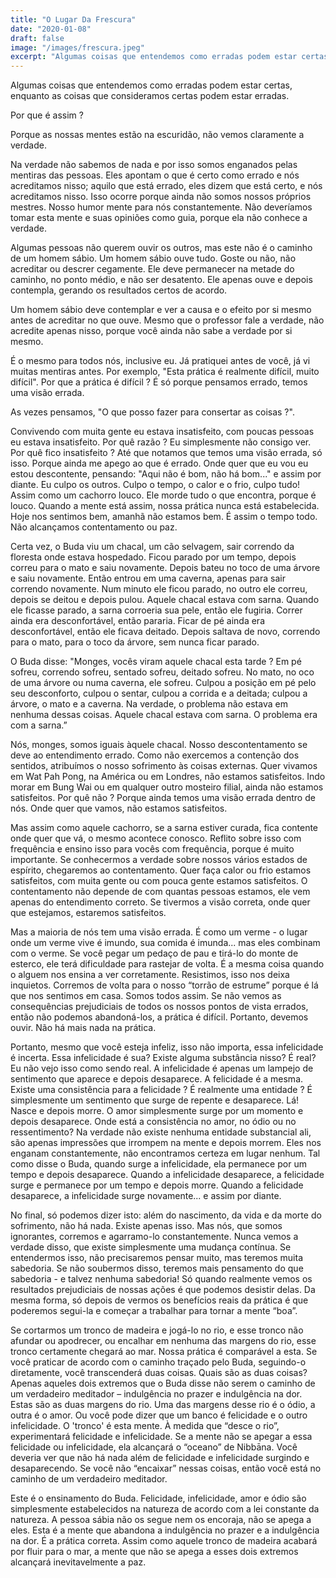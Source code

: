 ```yaml
---
title: "O Lugar Da Frescura"
date: "2020-01-08"
draft: false
image: "/images/frescura.jpeg"
excerpt: "Algumas coisas que entendemos como erradas podem estar certas, enquanto as coisas que consideramos certas podem estar erradas."
---
```


Algumas coisas que entendemos como erradas podem estar certas, enquanto as coisas que consideramos certas podem estar erradas.

Por que é assim ?

Porque as nossas mentes estão na escuridão, não vemos claramente a verdade.

Na verdade não sabemos de nada e por isso somos enganados pelas mentiras das pessoas.
Eles apontam o que é certo como errado e nós acreditamos nisso; aquilo que está errado, eles dizem que está certo, e nós acreditamos nisso. Isso ocorre porque ainda não somos nossos próprios mestres. Nosso humor mente para nós constantemente. Não deveríamos tomar esta mente e suas opiniões como guia, porque ela não conhece a verdade.

Algumas pessoas não querem ouvir os outros, mas este não é o caminho de um homem sábio. Um homem sábio ouve tudo. Goste ou não, não acreditar ou descrer cegamente. Ele deve permanecer na metade do caminho, no ponto médio, e não ser desatento. Ele apenas ouve e depois contempla, gerando os resultados certos de acordo.

Um homem sábio deve contemplar e ver a causa e o efeito por si mesmo antes de acreditar no que ouve. Mesmo que o professor fale a verdade, não acredite apenas nisso, porque você ainda não sabe a verdade por si mesmo.

É o mesmo para todos nós, inclusive eu. Já pratiquei antes de você, já vi muitas mentiras antes. Por exemplo, "Esta prática é realmente difícil, muito difícil". Por que a prática é difícil ? É só porque pensamos errado, temos uma visão errada.

As vezes pensamos, "O que posso fazer para consertar as coisas ?".

Convivendo com muita gente eu estava insatisfeito, com poucas pessoas eu estava insatisfeito. Por quê razão ? Eu simplesmente não consigo ver. Por quê fico insatisfeito ? Até que notamos que temos uma visão errada, só isso. Porque ainda me apego ao que é errado. Onde quer que eu vou eu estou descontente, pensando: "Aqui não é bom, não há bom..." e assim por diante. Eu culpo os outros. Culpo o tempo, o calor e o frio, culpo tudo! Assim como um cachorro louco. Ele morde tudo o que encontra, porque é louco. Quando a mente está assim, nossa prática nunca está estabelecida. Hoje nos sentimos bem, amanhã não estamos bem. É assim o tempo todo. Não alcançamos contentamento ou paz.

Certa vez, o Buda viu um chacal, um cão selvagem, sair correndo da floresta onde estava hospedado. Ficou parado por um tempo, depois correu para o mato e saiu novamente. Depois bateu no toco de uma árvore e saiu novamente. Então entrou em uma caverna, apenas para sair correndo novamente. Num minuto ele ficou parado, no outro ele correu, depois se deitou e depois pulou. Aquele chacal estava com sarna. Quando ele ficasse parado, a sarna corroeria sua pele, então ele fugiria. Correr ainda era desconfortável, então pararia. Ficar de pé ainda era desconfortável, então ele ficava deitado. Depois saltava de novo, correndo para o mato, para o toco da árvore, sem nunca ficar parado.

O Buda disse: "Monges, vocês viram aquele chacal esta tarde ? Em pé sofreu, correndo sofreu, sentado sofreu, deitado sofreu. No mato, no oco de uma árvore ou numa caverna, ele sofreu. Culpou a posição em pé pelo seu desconforto, culpou o sentar, culpou a corrida e a deitada; culpou a árvore, o mato e a caverna. Na verdade, o problema não estava em nenhuma dessas coisas. Aquele chacal estava com sarna. O problema era com a sarna.”

Nós, monges, somos iguais àquele chacal. Nosso descontentamento se deve ao entendimento errado. Como não exercemos a contenção dos sentidos, atribuímos o nosso sofrimento às coisas externas. Quer vivamos em Wat Pah Pong, na América ou em Londres, não estamos satisfeitos. Indo morar em Bung Wai ou em qualquer outro mosteiro filial, ainda não estamos satisfeitos. Por quê não ? Porque ainda temos uma visão errada dentro de nós. Onde quer que vamos, não estamos satisfeitos.

Mas assim como aquele cachorro, se a sarna estiver curada, fica contente onde quer que vá, o mesmo acontece conosco. Reflito sobre isso com frequência e ensino isso para vocês com frequência, porque é muito importante. Se conhecermos a verdade sobre nossos vários estados de espírito, chegaremos ao contentamento. Quer faça calor ou frio estamos satisfeitos, com muita gente ou com pouca gente estamos satisfeitos. O contentamento não depende de com quantas pessoas estamos, ele vem apenas do entendimento correto. Se tivermos a visão correta, onde quer que estejamos, estaremos satisfeitos.

Mas a maioria de nós tem uma visão errada. É como um verme - o lugar onde um verme vive é imundo, sua comida é imunda... mas eles combinam com o verme. Se você pegar um pedaço de pau e tirá-lo do monte de esterco, ele terá dificuldade para rastejar de volta. É a mesma coisa quando o alguem nos ensina a ver corretamente. Resistimos, isso nos deixa inquietos. Corremos de volta para o nosso “torrão de estrume” porque é lá que nos sentimos em casa. Somos todos assim. Se não vemos as consequências prejudiciais de todos os nossos pontos de vista errados, então não podemos abandoná-los, a prática é difícil. Portanto, devemos ouvir. Não há mais nada na prática.

Portanto, mesmo que você esteja infeliz, isso não importa, essa infelicidade é incerta. Essa infelicidade é sua? Existe alguma substância nisso? É real? Eu não vejo isso como sendo real. A infelicidade é apenas um lampejo de sentimento que aparece e depois desaparece. A felicidade é a mesma. Existe uma consistência para a felicidade ? É realmente uma entidade ? É simplesmente um sentimento que surge de repente e desaparece. Lá! Nasce e depois morre. O amor simplesmente surge por um momento e depois desaparece. Onde está a consistência no amor, no ódio ou no ressentimento? Na verdade não existe nenhuma entidade substancial ali, são apenas impressões que irrompem na mente e depois morrem. Eles nos enganam constantemente, não encontramos certeza em lugar nenhum. Tal como disse o Buda, quando surge a infelicidade, ela permanece por um tempo e depois desaparece. Quando a infelicidade desaparece, a felicidade surge e permanece por um tempo e depois morre. Quando a felicidade desaparece, a infelicidade surge novamente... e assim por diante.

No final, só podemos dizer isto: além do nascimento, da vida e da morte do sofrimento, não há nada. Existe apenas isso. Mas nós, que somos ignorantes, corremos e agarramo-lo constantemente. Nunca vemos a verdade disso, que existe simplesmente uma mudança contínua. Se entendermos isso, não precisaremos pensar muito, mas teremos muita sabedoria. Se não soubermos disso, teremos mais pensamento do que sabedoria - e talvez nenhuma sabedoria! Só quando realmente vemos os resultados prejudiciais de nossas ações é que podemos desistir delas. Da mesma forma, só depois de vermos os benefícios reais da prática é que poderemos segui-la e começar a trabalhar para tornar a mente “boa”.

Se cortarmos um tronco de madeira e jogá-lo no rio, e esse tronco não afundar ou apodrecer, ou encalhar em nenhuma das margens do rio, esse tronco certamente chegará ao mar. Nossa prática é comparável a esta. Se você praticar de acordo com o caminho traçado pelo Buda, seguindo-o diretamente, você transcenderá duas coisas. Quais são as duas coisas? Apenas aqueles dois extremos que o Buda disse não serem o caminho de um verdadeiro meditador – indulgência no prazer e indulgência na dor. Estas são as duas margens do rio. Uma das margens desse rio é o ódio, a outra é o amor. Ou você pode dizer que um banco é felicidade e o outro infelicidade. O 'tronco' é esta mente. À medida que “desce o rio”, experimentará felicidade e infelicidade. Se a mente não se apegar a essa felicidade ou infelicidade, ela alcançará o “oceano” de Nibbāna. Você deveria ver que não há nada além de felicidade e infelicidade surgindo e desaparecendo. Se você não “encaixar” nessas coisas, então você está no caminho de um verdadeiro meditador.

Este é o ensinamento do Buda. Felicidade, infelicidade, amor e ódio são simplesmente estabelecidos na natureza de acordo com a lei constante da natureza. A pessoa sábia não os segue nem os encoraja, não se apega a eles. Esta é a mente que abandona a indulgência no prazer e a indulgência na dor. É a prática correta. Assim como aquele tronco de madeira acabará por fluir para o mar, a mente que não se apega a esses dois extremos alcançará inevitavelmente a paz.
